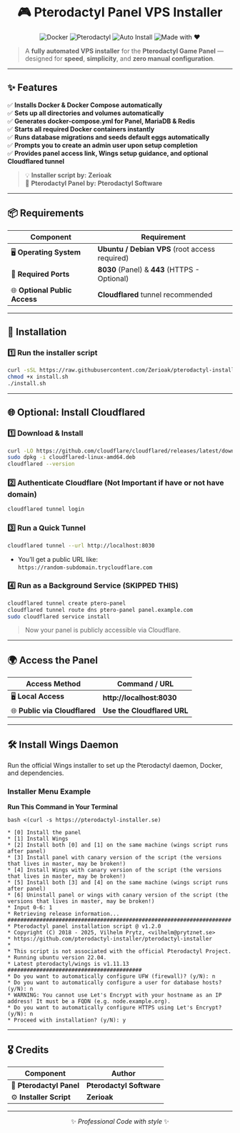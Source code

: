<div align="center">

# 🎮 **Pterodactyl Panel VPS Installer**

![Docker](https://img.shields.io/badge/Docker-Automated-blue)
![Pterodactyl](https://img.shields.io/badge/Pterodactyl-Panel-green)
![Auto Install](https://img.shields.io/badge/Installer-Fully%20Automated-orange)
![Made with ❤️](https://img.shields.io/badge/Made%20with-❤️-ff69b4)

</div>

> A **fully automated VPS installer** for the **Pterodactyl Game Panel** — designed for **speed**, **simplicity**, and **zero manual configuration**.

---

## ✨ **Features**

✅ **Installs Docker & Docker Compose automatically**  
✅ **Sets up all directories and volumes automatically**  
✅ **Generates docker-compose.yml for Panel, MariaDB & Redis**  
✅ **Starts all required Docker containers instantly**  
✅ **Runs database migrations and seeds default eggs automatically**  
✅ **Prompts you to create an admin user upon setup completion**  
✅ **Provides panel access link, Wings setup guidance, and optional Cloudflared tunnel**

> 💡 **Installer script by:** **Zerioak**  
> 🐉 **Pterodactyl Panel by:** **Pterodactyl Software**

---

## 📦 **Requirements**

| Component | Requirement |
|-----------|------------|
| 🖥️ **Operating System** | **Ubuntu / Debian VPS** (root access required) |
| 🔌 **Required Ports** | **8030** (Panel) & **443** (HTTPS - Optional) |
| 🌐 **Optional Public Access** | **Cloudflared** tunnel recommended |

---

## 🚀 **Installation**

### **1️⃣ Run the installer script**

```bash
curl -sSL https://raw.githubusercontent.com/Zerioak/pterodactyl-install/main/install.sh -o install.sh
chmod +x install.sh
./install.sh
```

---

## 🌐 **Optional: Install Cloudflared**

### **1️⃣ Download & Install**

```bash
curl -LO https://github.com/cloudflare/cloudflared/releases/latest/download/cloudflared-linux-amd64.deb
sudo dpkg -i cloudflared-linux-amd64.deb
cloudflared --version
```

### **2️⃣ Authenticate Cloudflare (Not Important if have or not have domain)**

```bash
cloudflared tunnel login
```

### **3️⃣ Run a Quick Tunnel**

```bash
cloudflared tunnel --url http://localhost:8030
```

- You’ll get a public URL like:  
  `https://random-subdomain.trycloudflare.com`

### **4️⃣ Run as a Background Service (SKIPPED THIS)**

```bash
cloudflared tunnel create ptero-panel
cloudflared tunnel route dns ptero-panel panel.example.com
sudo cloudflared service install
```

> Now your panel is publicly accessible via Cloudflare.

---

## 🌍 **Access the Panel**

| Access Method | Command / URL |
|--------------|--------------|
| 🖥️ **Local Access** | **http://localhost:8030** |
| 🌐 **Public via Cloudflared** | **Use the Cloudflared URL** |

---

## 🛠️ **Install Wings Daemon**

Run the official Wings installer to set up the Pterodactyl daemon, Docker, and dependencies.

### **Installer Menu Example**

**Run This Command in Your Terminal**

```
bash <(curl -s https://pterodactyl-installer.se)
```

```text
* [0] Install the panel
* [1] Install Wings
* [2] Install both [0] and [1] on the same machine (wings script runs after panel)
* [3] Install panel with canary version of the script (the versions that lives in master, may be broken!)
* [4] Install Wings with canary version of the script (the versions that lives in master, may be broken!)
* [5] Install both [3] and [4] on the same machine (wings script runs after panel)
* [6] Uninstall panel or wings with canary version of the script (the versions that lives in master, may be broken!)
* Input 0-6: 1
* Retrieving release information...
######################################################################
* Pterodactyl panel installation script @ v1.2.0
* Copyright (C) 2018 - 2025, Vilhelm Prytz, <vilhelm@prytznet.se>
* https://github.com/pterodactyl-installer/pterodactyl-installer
*
* This script is not associated with the official Pterodactyl Project.
* Running ubuntu version 22.04.
* Latest pterodactyl/wings is v1.11.13
##########################################
* Do you want to automatically configure UFW (firewall)? (y/N): n
* Do you want to automatically configure a user for database hosts? (y/N): n
* WARNING: You cannot use Let's Encrypt with your hostname as an IP address! It must be a FQDN (e.g. node.example.org).
* Do you want to automatically configure HTTPS using Let's Encrypt? (y/N): n
* Proceed with installation? (y/N): y
```

---

## 🎖️ **Credits**

| Component | Author |
|-----------|--------|
| 🐉 **Pterodactyl Panel** | **Pterodactyl Software** |
| ⚙️ **Installer Script** | **Zerioak** |

---

<div align="center">

✨ _Professional Code with style_ ✨

</div>
